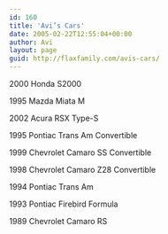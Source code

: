 ```yaml
---
id: 160
title: 'Avi’s Cars'
date: 2005-02-22T12:55:04+00:00
author: Avi
layout: page
guid: http://flaxfamily.com/avis-cars/
---
```


2000 Honda S2000

1995 Mazda Miata M

2002 Acura RSX Type-S

1995 Pontiac Trans Am Convertible

1999 Chevrolet Camaro SS Convertible

1998 Chevrolet Camaro Z28 Convertible

1994 Pontiac Trans Am

1993 Pontiac Firebird Formula

1989 Chevrolet Camaro RS
